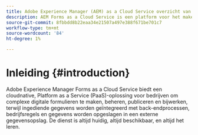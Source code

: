 ```yaml
---
title: Adobe Experience Manager (AEM) as a Cloud Service overzicht van Forms
description: AEM Forms as a Cloud Service is een platform voor het maken, beheren en publiceren van formulieren en bedrijfsprocessen op bedrijfsniveau.
source-git-commit: 8fbbdd8b22eaa34e21507a497e388f671be701c7
workflow-type: tm+mt
source-wordcount: '84'
ht-degree: 1%

---
```



# Inleiding {#introduction}

Adobe Experience Manager Forms as a Cloud Service biedt een cloudnative, Platform as a Service (PaaS)-oplossing voor bedrijven om complexe digitale formulieren te maken, beheren, publiceren en bijwerken, terwijl ingediende gegevens worden geïntegreerd met back-endprocessen, bedrijfsregels en gegevens worden opgeslagen in een externe gegevensopslag. De dienst is altijd huidig, altijd beschikbaar, en altijd het leren.